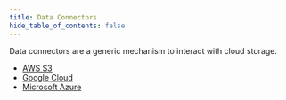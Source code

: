 ```yaml
---
title: Data Connectors
hide_table_of_contents: false
---
```


Data connectors are a generic mechanism to interact with cloud storage.

* [AWS S3](./s3.md)
* [Google Cloud](./gcloud.md)
* [Microsoft Azure](./azure.md)

